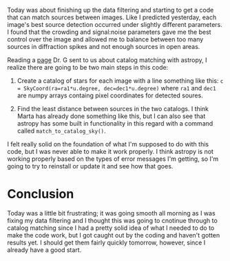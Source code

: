 Today was about finishing up the data filtering and starting to get a code that can match sources between images. Like I predicted yesterday, each image's best source detection occurred under slightly different parameters. I found that the crowding and signal:noise parameters gave me the best control over the image and allowed me to balance between too many sources in diffraction spikes and not enough sources in open areas. 

Reading a [page](http://docs.astropy.org/en/stable/coordinates/matchsep.html#matching-catalogs) Dr. G sent to us about catalog matching with astropy, I realize there are going to be two main steps in this code: 

1. Create a catalog of stars for each image with a line something like this: `c = SkyCoord(ra=ra1*u.degree, dec=dec1*u.degree)` where `ra1` and `dec1` are numpy arrays containg pixel coordinates for detected soures. 

2. Find the least distance between sources in the two catalogs. I think Marta has already done something like this, but I can also see that astropy has some built in functionality in this regard with a command called `match_to_catalog_sky()`.

I felt really solid on the foundation of what I'm supposed to do with this code, but I was never able to make it work properly. I think astropy is not working properly based on the types of error messages I'm getting, so I'm going to try to reinstall or update it and see how that goes.

# Conclusion
Today was a little bit frustrating; it was going smooth all morning as I was fixing my data filtering and I thought this was going to cnotinue through to catalog matching since I had a pretty solid idea of what I needed to do to make the code work, but I got caught out by the coding and haven't gotten results yet. I should get them fairly quickly tomorrow, however, since I already have a good start. 
